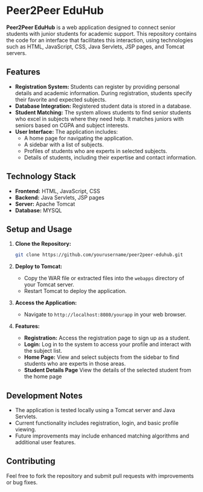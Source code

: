 
# Peer2Peer EduHub

**Peer2Peer EduHub** is a web application designed to connect senior students with junior students for academic support. This repository contains the code for an interface that facilitates this interaction, using technologies such as HTML, JavaScript, CSS, Java Servlets, JSP pages, and Tomcat servers.

## Features

- **Registration System:** Students can register by providing personal details and academic information. During registration, students specify their favorite and expected subjects.
- **Database Integration:** Registered student data is stored in a database.
- **Student Matching:** The system allows students to find senior students who excel in subjects where they need help. It matches juniors with seniors based on CGPA and subject interests.
- **User Interface:** The application includes:
  - A home page for navigating the application.
  - A sidebar with a list of subjects.
  - Profiles of students who are experts in selected subjects.
  - Details of students, including their expertise and contact information.

## Technology Stack

- **Frontend:** HTML, JavaScript, CSS
- **Backend:** Java Servlets, JSP pages
- **Server:** Apache Tomcat
- **Database:** MYSQL

## Setup and Usage

1. **Clone the Repository:**
   ```bash
   git clone https://github.com/yourusername/peer2peer-eduhub.git
   ```

2. **Deploy to Tomcat:**
   - Copy the WAR file or extracted files into the `webapps` directory of your Tomcat server.
   - Restart Tomcat to deploy the application.

3. **Access the Application:**
   - Navigate to `http://localhost:8080/yourapp` in your web browser.

4. **Features:**
   - **Registration:** Access the registration page to sign up as a student.
   - **Login:** Log in to the system to access your profile and interact with the subject list.
   - **Home Page:** View and select subjects from the sidebar to find students who are experts in those areas.
   - **Student Details Page** View the details of the selected student from the home page

## Development Notes

- The application is tested locally using a Tomcat server and Java Servlets.
- Current functionality includes registration, login, and basic profile viewing.
- Future improvements may include enhanced matching algorithms and additional user features.

## Contributing

Feel free to fork the repository and submit pull requests with improvements or bug fixes.
